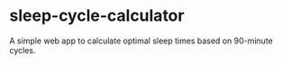 # sleep-cycle-calculator
A simple web app to calculate optimal sleep times based on 90-minute cycles.
